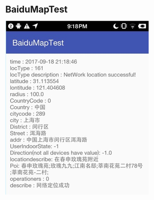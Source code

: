 # BaiduMapTest

![location_success](https://raw.githubusercontent.com/ansen666/images/master/baidusdk/location_success.png)
